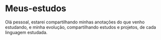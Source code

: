 # Meus-estudos
Olá pessoal, estarei compartilhando minhas anotações do que venho estudando, e minha evolução, compartilhando estudos e projetos, de cada linguagem estudada.
